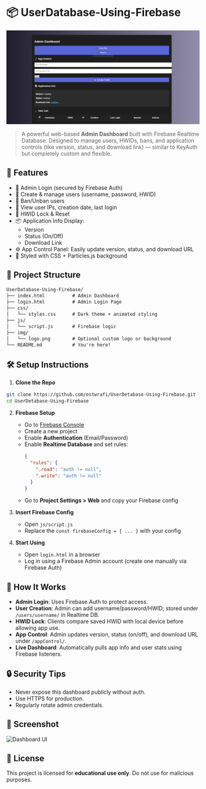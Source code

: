 
# 📦 UserDatabase-Using-Firebase

![Admin Dashboard Preview](Detabase.PNG)

> A powerful web-based **Admin Dashboard** built with Firebase Realtime Database. Designed to manage users, HWIDs, bans, and application controls (like version, status, and download link) — similar to KeyAuth but completely custom and flexible.

## 🚀 Features

- 🔐 Admin Login (secured by Firebase Auth)
- 👥 Create & manage users (username, password, HWID)
- 🚫 Ban/Unban users
- 📄 View user IPs, creation date, last login
- 🧠 HWID Lock & Reset
- 📦 Application Info Display:
  - Version
  - Status (On/Off)
  - Download Link
- ⚙️ App Control Panel: Easily update version, status, and download URL
- 🎨 Styled with CSS + Particles.js background

## 📁 Project Structure

```
UserDatabase-Using-Firebase/
├── index.html          # Admin Dashboard
├── login.html          # Admin Login Page
├── css/
│   └── styles.css      # Dark theme + animated styling
├── js/
│   └── script.js       # Firebase logic
├── img/
│   └── logo.png        # Optional custom logo or background
└── README.md           # You're here!
```

## 🛠️ Setup Instructions

1. **Clone the Repo**

```bash
git clone https://github.com/ostwrafi/UserDetabase-Using-Firebase.git
cd UserDetabase-Using-Firebase
```

2. **Firebase Setup**
   - Go to [Firebase Console](https://console.firebase.google.com/)
   - Create a new project
   - Enable **Authentication** (Email/Password)
   - Enable **Realtime Database** and set rules:
     ```json
     {
       "rules": {
         ".read": "auth != null",
         ".write": "auth != null"
       }
     }
     ```
   - Go to **Project Settings > Web** and copy your Firebase config

3. **Insert Firebase Config**
   - Open `js/script.js`
   - Replace the `const firebaseConfig = { ... }` with your config

4. **Start Using**
   - Open `login.html` in a browser
   - Log in using a Firebase Admin account (create one manually via Firebase Auth)

## 🧠 How It Works

- **Admin Login**: Uses Firebase Auth to protect access.
- **User Creation**: Admin can add username/password/HWID; stored under `/users/username/` in Realtime DB.
- **HWID Lock**: Clients compare saved HWID with local device before allowing app use.
- **App Control**: Admin updates version, status (on/off), and download URL under `/appControl/`.
- **Live Dashboard**: Automatically pulls app info and user stats using Firebase listeners.

## 🔒 Security Tips

- Never expose this dashboard publicly without auth.
- Use HTTPS for production.
- Regularly rotate admin credentials.

## 📸 Screenshot

![Dashboard UI](bdc81cdc-87f2-49ef-97ff-65cc9fd0a910.png)

## 📜 License

This project is licensed for **educational use only**. Do not use for malicious purposes.
